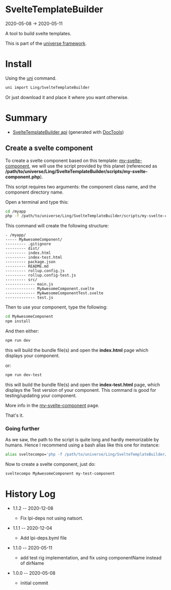 SvelteTemplateBuilder
===========
2020-05-08 -> 2020-05-11



A tool to build svelte templates.


This is part of the [universe framework](https://github.com/karayabin/universe-snapshot).


Install
==========
Using the [uni](https://github.com/lingtalfi/universe-naive-importer) command.
```bash
uni import Ling/SvelteTemplateBuilder
```

Or just download it and place it where you want otherwise.






Summary
===========
- [SvelteTemplateBuilder api](https://github.com/lingtalfi/SvelteTemplateBuilder/blob/master/doc/api/Ling/SvelteTemplateBuilder.md) (generated with [DocTools](https://github.com/lingtalfi/DocTools))





Create a svelte component
------------

To create a svelte component based on this template: [my-svelte-component](https://github.com/lingtalfi/my-svelte-component),
we will use the script provided by this planet (referenced as **/path/to/universe/Ling/SvelteTemplateBuilder/scripts/my-svelte-component.php**).

This script requires two arguments: the component class name, and the component directory name.




Open a terminal and type this:


```bash
cd /myapp
php -f /path/to/universe/Ling/SvelteTemplateBuilder/scripts/my-svelte-component.php -- MyAwesomeComponent my-test-component  
```

This command will create the following structure:

```text 
- /myapp/
----- MyAwesomeComponent/
--------- .gitignore
--------- dist/
--------- index.html
--------- index-test.html
--------- package.json
--------- README.md
--------- rollup.config.js
--------- rollup.config-test.js
--------- src/
------------- main.js
------------- MyAwesomeComponent.svelte
------------- MyAwesomeComponentTest.svelte
------------- test.js

```
  
Then to use your component, type the following:


```bash 
cd MyAwesomeComponent
npm install
```


And then either:

```bash 
npm run dev
```

this will build the bundle file(s) and open the **index.html** page which displays your component.


or:

```bash 
npm run dev-test
```

this will build the bundle file(s) and open the **index-test.html** page, which displays the Test version of your component.
This command is good for testing/updating your component.





More info in the [my-svelte-component](https://github.com/lingtalfi/my-svelte-component) page.




That's it.



### Going further

As we saw, the path to the script is quite long and hardly memorizable by humans.
Hence I recommend using a bash alias like this one for instance:


```bash 
alias sveltecompo='php -f /path/to/universe/Ling/SvelteTemplateBuilder/scripts/my-svelte-component.php -- '
```

Now to create a svelte component, just do:

```bash 
sveltecompo MyAwesomeComponent my-test-component 
```






History Log
=============

- 1.1.2 -- 2020-12-08

    - Fix lpi-deps not using natsort.

- 1.1.1 -- 2020-12-04

    - Add lpi-deps.byml file

- 1.1.0 -- 2020-05-11

    - add test rig implementation, and fix using componentName instead of dirName
    
- 1.0.0 -- 2020-05-08

    - initial commit